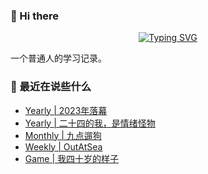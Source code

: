 ### 👋 Hi there
<div align="center">

[![Typing SVG](https://readme-typing-svg.herokuapp.com?lines=Stay+hungry%2C+Stay+foolish.;%E6%84%BF%E4%BA%BA%E4%B8%8E%E4%BA%BA%E9%83%BD%E8%83%BD%E5%A4%9F%E7%9C%9F%E8%AF%9A%E6%B2%9F%E9%80%9A%E3%80%82)](https://git.io/typing-svg)

</div>
一个普通人的学习记录。

### 📝 最近在说些什么
<!-- BLOG-POST-LIST:START -->
- [Yearly | 2023年落幕](https://shixiaocaia.fun/posts/a6306dfc/)
- [Yearly | 二十四的我，是情绪怪物](https://shixiaocaia.fun/posts/8dab065f/)
- [Monthly | 九点遛狗](https://shixiaocaia.fun/posts/945bd74e/)
- [Weekly | OutAtSea](https://shixiaocaia.fun/posts/f0aad15a/)
- [Game | 我四十岁的样子](https://shixiaocaia.fun/posts/5a70220d/)
<!-- BLOG-POST-LIST:END -->

